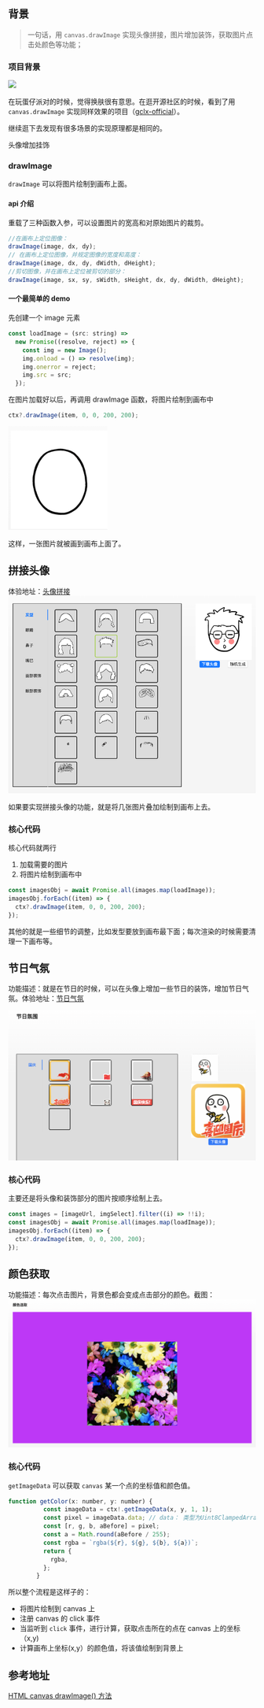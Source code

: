 ## 背景

> 一句话，用 `canvas.drawImage` 实现头像拼接，图片增加装饰，获取图片点击处颜色等功能；

### 项目背景

![](https://game.mhcdkey.com/picture/wenda/20230213/nsz1dfmd3t2.jpg)

在玩蛋仔派对的时候，觉得换肤很有意思。在逛开源社区的时候，看到了用 `canvas.drawImage` 实现同样效果的项目（[gclx-official](https://github.com/lxdao-official/gclx-official)）。

继续逛下去发现有很多场景的实现原理都是相同的。

头像增加挂饰

### drawImage

`drawImage` 可以将图片绘制到画布上面。

#### api 介绍

重载了三种函数入参，可以设置图片的宽高和对原始图片的裁剪。

```js
//在画布上定位图像：
drawImage(image, dx, dy);
// 在画布上定位图像，并规定图像的宽度和高度：
drawImage(image, dx, dy, dWidth, dHeight);
//剪切图像，并在画布上定位被剪切的部分：
drawImage(image, sx, sy, sWidth, sHeight, dx, dy, dWidth, dHeight);
```

#### 一个最简单的 demo

先创建一个 image 元素

```js
const loadImage = (src: string) =>
  new Promise((resolve, reject) => {
    const img = new Image();
    img.onload = () => resolve(img);
    img.onerror = reject;
    img.src = src;
  });
```

在图片加载好以后，再调用 drawImage 函数，将图片绘制到画布中

```js
ctx?.drawImage(item, 0, 0, 200, 200);
```

![](3.png)

这样，一张图片就被画到画布上面了。

## 拼接头像

体验地址：[头像拼接](https://mamumu123.github.io/img-generate/) ![](2.png)

如果要实现拼接头像的功能，就是将几张图片叠加绘制到画布上去。

### 核心代码

核心代码就两行

1. 加载需要的图片
2. 将图片绘制到画布中

```js
const imagesObj = await Promise.all(images.map(loadImage));
imagesObj.forEach((item) => {
  ctx?.drawImage(item, 0, 0, 200, 200);
});
```

其他的就是一些细节的调整，比如发型要放到画布最下面；每次渲染的时候需要清理一下画布等。

## 节日气氛

功能描述：就是在节日的时候，可以在头像上增加一些节日的装饰，增加节日气氛。体验地址：[节日气氛](https://mamumu123.github.io/img-generate/flower)

![](4.png)

### 核心代码

主要还是将头像和装饰部分的图片按顺序绘制上去。

```js
const images = [imageUrl, imgSelect].filter((i) => !!i);
const imagesObj = await Promise.all(images.map(loadImage));
imagesObj.forEach((item) => {
  ctx?.drawImage(item, 0, 0, 200, 200);
});
```

## 颜色获取

功能描述：每次点击图片，背景色都会变成点击部分的颜色。截图： ![](./5.png)

### 核心代码

`getImageData` 可以获取 `canvas` 某一个点的坐标值和颜色值。

```js
function getColor(x: number, y: number) {
          const imageData = ctx!.getImageData(x, y, 1, 1);
          const pixel = imageData.data; // data： 类型为Uint8ClampedArray的一维数组，每四个数组元素代表了一个像素点的RGBA信息，每个元素数值介于0~255
          const [r, g, b, aBefore] = pixel;
          const a = Math.round(aBefore / 255);
          const rgba = `rgba(${r}, ${g}, ${b}, ${a})`;
          return {
            rgba,
          };
        }
```

所以整个流程是这样子的：

- 将图片绘制到 canvas 上
- 注册 canvas 的 click 事件
- 当监听到 `click` 事件，进行计算，获取点击所在的点在 canvas 上的坐标（x,y)
- 计算画布上坐标(x,y）的颜色值，将该值绘制到背景上

## 参考地址

[HTML canvas drawImage() 方法](https://www.runoob.com/tags/canvas-drawimage.html)
